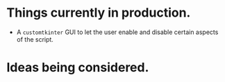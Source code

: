 # Things currently in production.
- A `customtkinter` GUI to let the user enable and disable certain aspects of the script.




# Ideas being considered.
